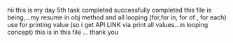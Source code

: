 hii this is my day 5th task completed successfully completed
this file is being,...my resume in obj method and all looping (for,for in, for of , for each) use for printing value (so i get API LINK via print all values...in looping concept)
this is in this file ... thank you